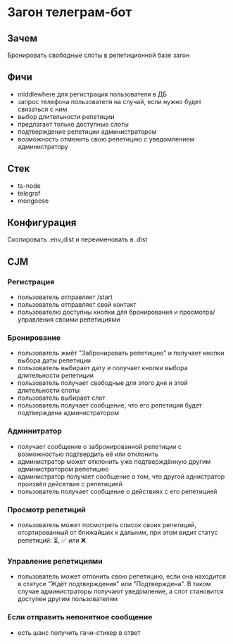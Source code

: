 # Загон телеграм-бот

## Зачем
Бронировать свободные слоты в репетиционной базе загон

## Фичи
- middlewhere для регистрация пользователя в ДБ
- запрос телефона пользователя на случай, если нужно будет связаться с ним
- выбор длительности репетиции
- предлагает только доступные слоты
- подтверждение репетиции администратором
- возможность отменить свою репетицию с уведомлением администратору

## Стек
- ts-node
- telegraf
- mongoose 

## Конфигурация
Скопировать .env_dist и переименовать в .dist

## CJM

### Регистрация
- пользователь отправляет /start
- пользователь отправляет свой контакт
- пользователю доступны кнопки для бронирования и просмотра/управления своими репетициями

### Бронирование
- пользователь жмёт "Забронировать репетицию" и получает кнопки выбора даты репетиции
- пользователь выбирает дату и получает кнопки выбора длительности репетиции
- пользователь получает свободные для этого дня и этой длительности слоты
- пользователь выбирает слот
- пользователь получает сообщение, что его репетиция будет подтверждена администратором

### Админитратор
- получает сообщение о забронированной репетиции с возможностью подтвердить её или отклонить
- администратор может отклонить уже подтверждённую другим администратором репетицию
- администратор получает сообщение о том, что другой аднистратор произвёл дейсвтвие с репетицией
- пользователь получает сообщение о действиях с его репетицией

### Просмотр репетиций
- пользователь может посмотреть список своих репетиций, отортированный от ближайших к дальним, при этом видит статус репетиций: ⏳, ✅ или ❌

### Управление репетициями
- пользователь может отлонить свою репетицию, если она находится в статусе "Ждёт подтверждения" или "Подтверждена". В таком случае администраторы получают уведомление, а слот становится доступен другим пользователям

### Если отправить непонятное сообщение
- есть шанс получить гачи-стикер в ответ
